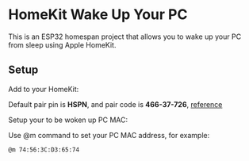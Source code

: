 # HomeKit Wake Up Your PC

This is an ESP32 homespan project that allows you to wake up your PC from sleep using Apple HomeKit.

## Setup

Add to your HomeKit:

Default pair pin is **HSPN**, and pair code is **466-37-726**, [reference](https://github.com/HomeSpan/HomeSpan/blob/master/docs/QRCodes.md)

Setup your to be woken up PC MAC:

Use @m command to set your PC MAC address, for example:

```
@m 74:56:3C:D3:65:74
```
